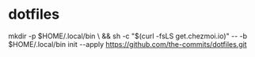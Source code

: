 # dotfiles
mkdir -p $HOME/.local/bin \ 
  && sh -c "$(curl -fsLS get.chezmoi.io)" -- -b $HOME/.local/bin init --apply https://github.com/the-commits/dotfiles.git
